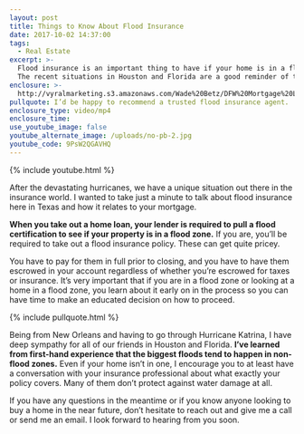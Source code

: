 ```yaml
---
layout: post
title: Things to Know About Flood Insurance
date: 2017-10-02 14:37:00
tags:
  - Real Estate
excerpt: >-
  Flood insurance is an important thing to have if your home is in a flood zone.
  The recent situations in Houston and Florida are a good reminder of that.
enclosure: >-
  http://vyralmarketing.s3.amazonaws.com/Wade%20Betz/DFW%20Mortgage%20Lender-%20Things%20to%20Know%20About%20Flood%20Insurance.mp4
pullquote: I’d be happy to recommend a trusted flood insurance agent.
enclosure_type: video/mp4
enclosure_time:
use_youtube_image: false
youtube_alternate_image: /uploads/no-pb-2.jpg
youtube_code: 9PsW2QGAVHQ
---
```



{% include youtube.html %}

After the devastating hurricanes, we have a unique situation out there in the insurance world. I wanted to take just a minute to talk about flood insurance here in Texas and how it relates to your mortgage.

**When you take out a home loan, your lender is required to pull a flood certification to see if your property is in a flood zone.** If you are, you’ll be required to take out a flood insurance policy. These can get quite pricey.

You have to pay for them in full prior to closing, and you have to have them escrowed in your account regardless of whether you’re escrowed for taxes or insurance. It’s very important that if you are in a flood zone or looking at a home in a flood zone, you learn about it early on in the process so you can have time to make an educated decision on how to proceed.

{% include pullquote.html %}

Being from New Orleans and having to go through Hurricane Katrina, I have deep sympathy for all of our friends in Houston and Florida. **I’ve learned from first-hand experience that the biggest floods tend to happen in non-flood zones.** Even if your home isn’t in one, I encourage you to at least have a conversation with your insurance professional about what exactly your policy covers. Many of them don’t protect against water damage at all.

If you have any questions in the meantime or if you know anyone looking to buy a home in the near future, don’t hesitate to reach out and give me a call or send me an email. I look forward to hearing from you soon.